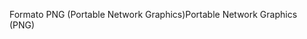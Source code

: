 <span data-ttu-id="f882a-101">Formato PNG (Portable Network Graphics)</span><span class="sxs-lookup"><span data-stu-id="f882a-101">Portable Network Graphics (PNG)</span></span>